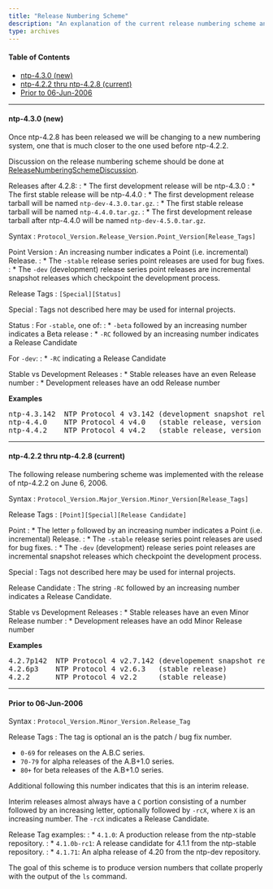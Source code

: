 ```yaml
---
title: "Release Numbering Scheme"
description: "An explanation of the current release numbering scheme and the new release numbering scheme for the upcoming 4.3.x releases."
type: archives
---
```


#### Table of Contents

* [ntp-4.3.0 (new)](#ntp-430-new)
* [ntp-4.2.2 thru ntp-4.2.8 (current)](#ntp-422-thru-ntp-428-current)
* [Prior to 06-Jun-2006](#prior-to-06-jun-2006)

* * *

#### ntp-4.3.0 (new)

Once ntp-4.2.8 has been released we will be changing to a new numbering system, one that is much closer to the one used before ntp-4.2.2.

Discussion on the release numbering scheme should be done at [ReleaseNumberingSchemeDiscussion](https://support.ntp.org/Dev/ReleaseNumberingSchemeDiscussion).

Releases after 4.2.8:
: * The first development release will be ntp-4.3.0
: * The first stable release will be ntp-4.4.0 
: * The first development release tarball will be named `ntp-dev-4.3.0.tar.gz`.
: * The first stable release tarball will be named `ntp-4.4.0.tar.gz`.
: * The first development release tarball after ntp-4.4.0 will be named `ntp-dev-4.5.0.tar.gz`.

Syntax
: `Protocol_Version.Release_Version.Point_Version[Release_Tags]`

Point Version
: An increasing number indicates a Point (i.e. incremental) Release.
: * The `-stable` release series point releases are used for bug fixes.
: * The `-dev` (development) release series point releases are incremental snapshot releases which checkpoint the development process.

Release Tags
: `[Special][Status]`

Special
: Tags not described here may be used for internal projects.

Status
: For `-stable`, one of:
: * `-beta` followed by an increasing number indicates a Beta release
: * `-RC` followed by an increasing number indicates a Release Candidate 

For `-dev`:
: * `-RC` indicating a Release Candidate 

Stable vs Development Releases
: * Stable releases have an even Release number
: * Development releases have an odd Release number 

**Examples**

<pre>
ntp-4.3.142  NTP Protocol 4 v3.142 (development snapshot release)
ntp-4.4.0    NTP Protocol 4 v4.0   (stable release, version 4 at patch level 0 - ie, with no patches)
ntp-4.4.2    NTP Protocol 4 v4.2   (stable release, version 4 with 2 patches)
</pre>

* * *

#### ntp-4.2.2 thru ntp-4.2.8 (current)

The following release numbering scheme was implemented with the release of ntp-4.2.2 on June 6, 2006.

Syntax
: `Protocol_Version.Major_Version.Minor_Version[Release_Tags]`

Release Tags
: `[Point][Special][Release Candidate]`

Point
: * The letter `p` followed by an increasing number indicates a Point (i.e. incremental) Release.
: * The `-stable` release series point releases are used for bug fixes.
: * The `-dev` (development) release series point releases are incremental snapshot releases which checkpoint the development process.

Special
: Tags not described here may be used for internal projects.

Release Candidate
: The string `-RC` followed by an increasing number indicates a Release Candidate.

Stable vs Development Releases
: * Stable releases have an even Minor Release number
: * Development releases have an odd Minor Release number 

**Examples**

<pre>
4.2.7p142  NTP Protocol 4 v2.7.142 (developement snapshot release)
4.2.6p3    NTP Protocol 4 v2.6.3   (stable release)
4.2.2      NTP Protocol 4 v2.2     (stable release)
</pre>

* * *

#### Prior to 06-Jun-2006

Syntax
: `Protocol_Version.Minor_Version.Release_Tag`

Release Tags
: The tag is optional an is the patch / bug fix number.

* `0-69` for releases on the A.B.C series.
* `70-79` for alpha releases of the A.B+1.0 series.
* `80+` for beta releases of the A.B+1.0 series.

Additional following this number indicates that this is an interim release.

Interim releases almost always have a `C` portion consisting of a number followed by an increasing letter, optionally followed by `-rcX`, where `X` is an increasing number. The `-rcX` indicates a Release Candidate.

Release Tag examples:
: * `4.1.0`: A production release from the ntp-stable repository.
: * `4.1.0b-rc1`: A release candidate for 4.1.1 from the ntp-stable repository.
: * `4.1.71`: An alpha release of 4.20 from the ntp-dev repository.

The goal of this scheme is to produce version numbers that collate properly with the output of the `ls` command.